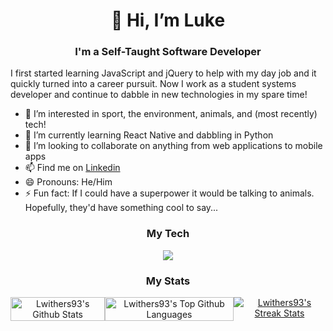 <h1 align="center">👋 Hi, I’m Luke</h1>
<h3 align="center">I'm a Self-Taught Software Developer </h3>

<p>I first started learning JavaScript and jQuery to help with my day job and it quickly turned into a career pursuit. Now I work as a student systems developer and continue to dabble in new technologies in my spare time!</p>

<ul>
  <li>👀 I’m interested in sport, the environment, animals, and (most recently) tech!</li>
  <li>🌱 I’m currently learning React Native and dabbling in Python</li>
  <li>💞️ I’m looking to collaborate on anything from web applications to mobile apps</li>
  <li>📫 Find me on <a href="https://www.linkedin.com/in/luke-withers/">Linkedin</a></li>
  <li>😄 Pronouns: He/Him</li>
  <li>⚡ Fun fact: If I could have a superpower it would be talking to animals. Hopefully, they'd have something cool to say...</li>
</ul>

<h3 align="center">My Tech</h3>
<p align="center">
  <a href="https://skillicons.dev">
    <img src="https://skillicons.dev/icons?i=js,html,css,react,jquery,nodejs,py,vscode,netlify,postman,git,github&perline=6" />
  </a>
</p>
<h3 align="center">My Stats</h3>
<p align="center" style="display:flex; justify-content: space-between;">
  <a href="https://github.com/anuraghazra/github-readme-stats">
    <img height="100%" alt="Lwithers93's Github Stats" src="https://github-readme-stats.vercel.app/api?username=Lwithers93&show_icons=true&hide_rank=true&hide=prs,issues&line_height=24" />
  </a>
    <a href="https://github.com/anuraghazra/github-readme-stats">
    <img height="100%" alt="Lwithers93's Top Github Languages" src="https://github-readme-stats.vercel.app/api/top-langs/?username=lwithers93&layout=compact" />
    </a>
  <a href="https://git.io/streak-stats"><img src="https://streak-stats.demolab.com?user=lwithers93" alt="Lwithers93's Streak Stats" /></a>
</p>
